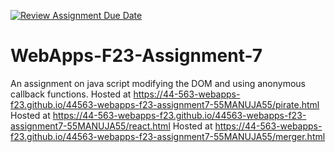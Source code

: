 [![Review Assignment Due Date](https://classroom.github.com/assets/deadline-readme-button-24ddc0f5d75046c5622901739e7c5dd533143b0c8e959d652212380cedb1ea36.svg)](https://classroom.github.com/a/Kv-XePEp)
# WebApps-F23-Assignment-7
An assignment on java script modifying the DOM and using anonymous callback functions.
Hosted at
https://44-563-webapps-f23.github.io/44563-webapps-f23-assignment7-55MANUJA55/pirate.html
Hosted at
https://44-563-webapps-f23.github.io/44563-webapps-f23-assignment7-55MANUJA55/react.html
Hosted at
https://44-563-webapps-f23.github.io/44563-webapps-f23-assignment7-55MANUJA55/merger.html
